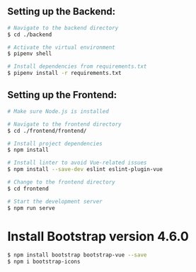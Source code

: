 ## Setting up the Backend:

```bash
# Navigate to the backend directory
$ cd ./backend

# Activate the virtual environment
$ pipenv shell

# Install dependencies from requirements.txt
$ pipenv install -r requirements.txt
```

## Setting up the Frontend:
```bash
# Make sure Node.js is installed

# Navigate to the frontend directory
$ cd ./frontend/frontend/

# Install project dependencies
$ npm install

# Install linter to avoid Vue-related issues
$ npm install --save-dev eslint eslint-plugin-vue

# Change to the frontend directory
$ cd frontend

# Start the development server
$ npm run serve
```

# Install Bootstrap version 4.6.0

```bash
$ npm install bootstrap bootstrap-vue --save
$ npm i bootstrap-icons
```

